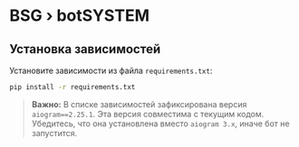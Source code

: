 # BSG › botSYSTEM

## Установка зависимостей

Установите зависимости из файла `requirements.txt`:

```bash
pip install -r requirements.txt
```

> **Важно:** В списке зависимостей зафиксирована версия `aiogram==2.25.1`. Эта версия совместима с текущим кодом. Убедитесь, что она установлена вместо `aiogram 3.x`, иначе бот не запустится.

